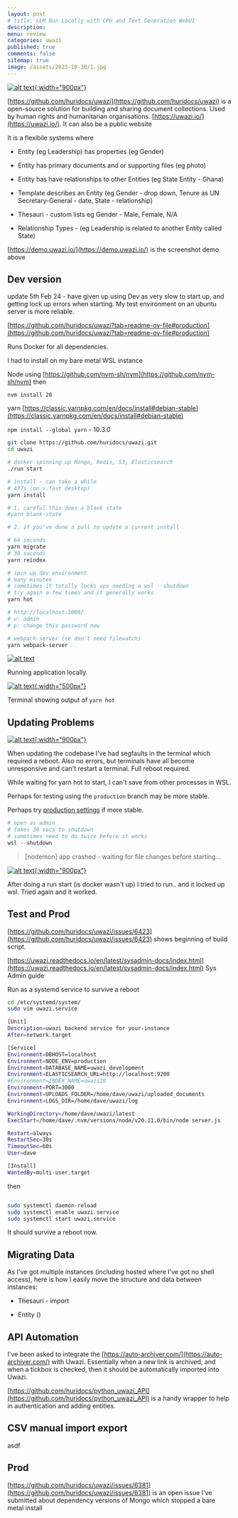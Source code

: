 ```yaml
---
layout: post
# title: LLM Run Locally with CPU and Text Generation WebUI 
description: 
menu: review
categories: uwazi 
published: true 
comments: false     
sitemap: true
image: /assets/2023-10-30/1.jpg
---
```


[![alt text](/assets/2024-01-30/3.jpg "email"){:width="900px"}](/assets/2024-01-30/3.jpg)


[https://github.com/huridocs/uwazi](https://github.com/huridocs/uwazi) is a open-source solution for building and sharing document collections. Used by human rights and humanitarian organisations. [https://uwazi.io/](https://uwazi.io/). It can also be a public website

It is a flexibile systems where

- Entity (eg Leadership) has properties (eg Gender)
- Entity has primary documents and or supporting files (eg photo)
- Entity has have relationships to other Entities (eg State Entity - Ghana)

- Template describes an Entity (eg Gender - drop down, Tenure as UN Secretary-General - date, State - relationship)
- Thesauri - custom lists eg Gender - Male, Female, N/A
- Relationship Types - (eg Leadership is related to another Entity called State)


[https://demo.uwazi.io/](https://demo.uwazi.io/) is the screenshot demo above


## Dev version

update 5th Feb 24 - have given up using Dev as very slow to start up, and getting lock up errors when starting. My test environment on an ubuntu server is more reliable.

[https://github.com/huridocs/uwazi?tab=readme-ov-file#production](https://github.com/huridocs/uwazi?tab=readme-ov-file#production)

Runs Docker for all dependencies.

I had to install on my bare metal WSL instance

Node using [https://github.com/nvm-sh/nvm](https://github.com/nvm-sh/nvm) then 

`nvm install 20`

yarn [https://classic.yarnpkg.com/en/docs/install#debian-stable](https://classic.yarnpkg.com/en/docs/install#debian-stable)

`npm install --global yarn` - 10.3.0


```bash
git clone https://github.com/huridocs/uwazi.git
cd uwazi

# docker spinning up Mongo, Redis, S3, Elasticsearch
./run start

# install - can take a while
# 437s (on v.fast desktop)
yarn install

# 1. careful this does a blank state
#yarn blank-state

# 2. if you've done a pull to update a current install

# 64 seconds
yarn migrate 
# 38 seconds
yarn reindex

# spin up dev environment 
# many minutes
# sometimes it totally locks ups needing a wsl --shutdown
# try again a few times and it generally works
yarn hot

# http://localhost:3000/
# u: admin
# p: change this password now

# webpack-server (ie don't need filewatch)
yarn webpack-server
```

[![alt text](/assets/2024-01-30/1.jpg "email")](/assets/2024-01-30/1.jpg)

Running application locally.

[![alt text](/assets/2024-01-30/2.jpg "email"){:width="500px"}](/assets/2024-01-30/2.jpg)

Terminal showing output of `yarn hot`

## Updating Problems

[![alt text](/assets/2024-01-30/4.jpg "email"){:width="900px"}](/assets/2024-01-30/4.jpg)

When updating the codebase I've had segfaults in the terminal which required a reboot. Also no errors, but terminals have all become unresponsive and can't restart a terminal. Full reboot required.

While waiting for yarn hot to start, I can't save from other processes in WSL. 

Perhaps for testing using the `production` branch may be more stable.

Perhaps try [production settings](https://github.com/huridocs/uwazi/blob/production/SELF_HOSTED_INSTRUCTIONS.md) if more stable.

```powershell
# open as admin
# takes 30 secs to shutdown
# sometimes need to do twice before it works
wsl --shutdown

```
> [nodemon] app crashed - waiting for file changes before starting...

[![alt text](/assets/2024-01-30/5.jpg "email"){:width="900px"}](/assets/2024-01-30/5.jpg)

After doing a run start (is docker wasn't up) I tried to run.. and it locked up wsl. Tried again and it worked.

## Test and Prod

[https://github.com/huridocs/uwazi/issues/6423](https://github.com/huridocs/uwazi/issues/6423) shows beginning of build script.

[https://uwazi.readthedocs.io/en/latest/sysadmin-docs/index.html](https://uwazi.readthedocs.io/en/latest/sysadmin-docs/index.html) Sys Admin guide


Run as a systemd service to survive a reboot

```bash
cd /etc/systemd/system/
sudo vim uwazi.service

[Unit]
Description=uwazi backend service for your-instance
After=network.target

[Service]
Environment=DBHOST=localhost
Environment=NODE_ENV=production
Environment=DATABASE_NAME=uwazi_development
Environment=ELASTICSEARCH_URL=http://localhost:9200
#Environment=INDEX_NAME=uwazi20
Environment=PORT=3000
Environment=UPLOADS_FOLDER=/home/dave/uwazi/uploaded_documents
Environment=LOGS_DIR=/home/dave/uwazi/log

WorkingDirectory=/home/dave/uwazi/latest
ExecStart=/home/dave/.nvm/versions/node/v20.11.0/bin/node server.js

Restart=always
RestartSec=30s
TimeoutSec=60s
User=dave

[Install]
WantedBy=multi-user.target
```

then

```bash

sudo systemctl daemon-reload
sudo systemctl enable uwazi.service
sudo systemctl start uwazi.service
```

It should survive a reboot now.


## Migrating Data

As I've got multiple instances (including hosted where I've got no shell access), here is how I easily move the structure and data between instances:

- Thesauri - import

- Entity ()





## API Automation

I've been asked to integrate the [https://auto-archiver.com/](https://auto-archiver.com/) with Uwazi.  Essentially when a new link is archived, and when a tickbox is checked, then it should be automatically imported into Uwazi.

[https://github.com/huridocs/python_uwazi_API](https://github.com/huridocs/python_uwazi_API) is a handy wrapper to help in authentication and adding entities.



## CSV manual import export
asdf



## Prod

[https://github.com/huridocs/uwazi/issues/6381](https://github.com/huridocs/uwazi/issues/6381) is an open issue I've submitted about dependency versions of Mongo which stopped a bare metal install



